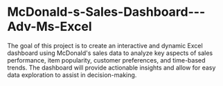 # McDonald-s-Sales-Dashboard---Adv-Ms-Excel
The goal of this project is to create an interactive and dynamic Excel dashboard using McDonald's sales data to analyze key aspects of sales performance, item popularity, customer preferences, and time-based trends. The dashboard will provide actionable insights and allow for easy data exploration to assist in decision-making.
